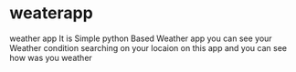 # weaterapp
weather app
 It is Simple python Based Weather app you can see your Weather condition searching on your locaion on this app and you can see how was you weather 
